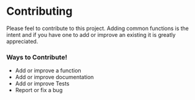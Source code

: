 # Contributing

Please feel to contribute to this project. Adding common functions is the intent and if you have one to add or improve an existing it is greatly appreciated.

### Ways to Contribute!
- Add or improve a function
- Add or improve documentation
- Add or improve Tests
- Report or fix a bug
